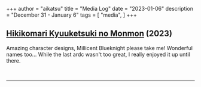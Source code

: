+++
author = "aikatsu"
title = "Media Log"
date = "2023-01-06"
description = "December 31 - January 6"
tags = [
    "media",
]
+++

## [Hikikomari Kyuuketsuki no Monmon](https://anidb.net/anime/17805) (2023)
Amazing character designs, Millicent Blueknight please take me! Wonderful names too... While the last ardc wasn't too great, I really enjoyed it up until there.



<br>

---

<br>







